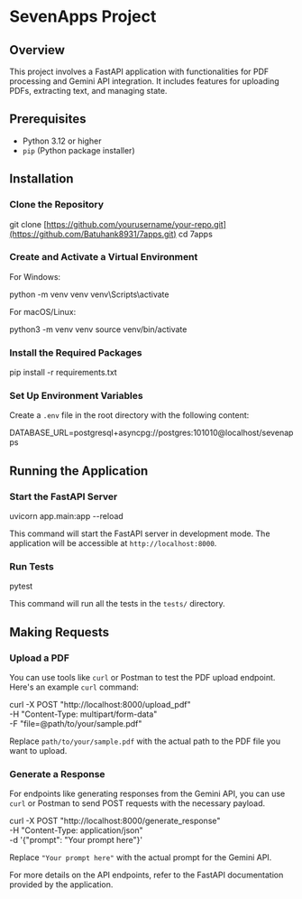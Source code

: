 # SevenApps Project

## Overview

This project involves a FastAPI application with functionalities for PDF processing and Gemini API integration. It includes features for uploading PDFs, extracting text, and managing state.

## Prerequisites

- Python 3.12 or higher
- `pip` (Python package installer)

## Installation

### Clone the Repository

git clone [https://github.com/yourusername/your-repo.git](https://github.com/Batuhank8931/7apps.git)
cd 7apps

### Create and Activate a Virtual Environment

For Windows:

python -m venv venv
venv\Scripts\activate

For macOS/Linux:

python3 -m venv venv
source venv/bin/activate

### Install the Required Packages

pip install -r requirements.txt

### Set Up Environment Variables

Create a `.env` file in the root directory with the following content:

DATABASE_URL=postgresql+asyncpg://postgres:101010@localhost/sevenapps

## Running the Application

### Start the FastAPI Server

uvicorn app.main:app --reload

This command will start the FastAPI server in development mode. The application will be accessible at `http://localhost:8000`.

### Run Tests

pytest

This command will run all the tests in the `tests/` directory.

## Making Requests

### Upload a PDF

You can use tools like `curl` or Postman to test the PDF upload endpoint. Here's an example `curl` command:

curl -X POST "http://localhost:8000/upload_pdf" \
-H "Content-Type: multipart/form-data" \
-F "file=@path/to/your/sample.pdf"

Replace `path/to/your/sample.pdf` with the actual path to the PDF file you want to upload.

### Generate a Response

For endpoints like generating responses from the Gemini API, you can use `curl` or Postman to send POST requests with the necessary payload.

curl -X POST "http://localhost:8000/generate_response" \
-H "Content-Type: application/json" \
-d '{"prompt": "Your prompt here"}'

Replace `"Your prompt here"` with the actual prompt for the Gemini API.

For more details on the API endpoints, refer to the FastAPI documentation provided by the application.
